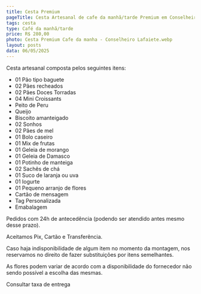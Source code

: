 ```yaml
---
title: Cesta Premium
pageTitle: Cesta Artesanal de cafe da manhã/tarde Premium em Conselheiro Lafaiete MG | Memorare Cestas
tags: cesta
type: Café da manhã/tarde
price: R$ 280,00
photo: Cesta Premium Cafe da manha - Conselheiro Lafaiete.webp
layout: posts
data: 06/05/2025
---
```

Cesta artesanal composta pelos seguintes itens:

- 01 Pão tipo baguete
- 02 Pães recheados
- 02 Pães Doces Torradas
- 04 Mini Croissants
- Peito de Peru
- Queijo
- Biscoito amanteigado
- 02 Sonhos
- 02 Pães de mel
- 01 Bolo caseiro
- 01 Mix de frutas
- 01 Geleia de morango
- 01 Geleia de Damasco
- 01 Potinho de manteiga
- 02 Sachês de chá
- 01 Suco de laranja ou uva
- 01 Iogurte
- 01 Pequeno arranjo de flores
- Cartão de mensagem
- Tag Personalizada
- Emabalagem


Pedidos com 24h de antecedência (podendo ser atendido antes mesmo desse prazo). 

Aceitamos Pix, Cartão e Transferência. 

Caso haja indisponibilidade de algum item no momento da montagem, nos reservamos no direito de fazer substituições por itens semelhantes. 

As flores podem variar de acordo com a disponibilidade do fornecedor não sendo possível a escolha das mesmas. 

Consultar taxa de entrega
